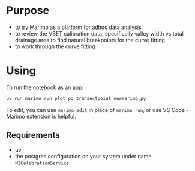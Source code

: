 # Purpose

- to try Marimo as a platform for adhoc data analysis
- to review the VBET calibration data, specifically valley width vs total drainage area to find natural breakpoints for the curve fitting
- to work through the curve fitting

# Using

To run the notebook as an app:

```sh
uv run marimo run plot_pg_transectpoint_newmarimo.py
```

To edit, you can use `marimo edit` in place of `marimo run`, or use VS Code - Marimo extension is helpful.

## Requirements

- uv
- the postgres configuration on your system under name `NZCalibrationService`
